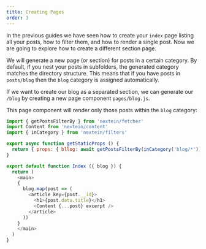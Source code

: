 ```yaml
---
title: Creating Pages
order: 3
---
```


In the previous guides we have seen how to create your `index` page listing all your posts, how to filter them, and how to render a single post. Now we are going to explore how to create a different section page. 

We will generate a new page (or section) for posts in a certain category. By default, if you nest your posts in subfolders, the generated category matches the directory structure. This means that if you have posts in `posts/blog` then the `blog` category is assigned automatically.

If we want to create our blog as a separated section, we can generate our `/blog` by creating a new page component `pages/blog.js`. 

This page component will render only those posts within the `blog` category:

```js
import { getPostsFilterBy } from 'nextein/fetcher'
import Content from 'nextein/content'
import { inCategory } from 'nextein/filters'

export async function getStaticProps () {
  return { props: { bllog: await getPostsFilterBy(inCategory('blog/*')) } }
}

export default function Index ({ blog }) {
  return (
    <main>
    {
      blog.map(post => (        
        <article key={post.__id}>
          <h1>{post.data.title}</h1>
          <Content {...post} excerpt />
        </article>
      ))
    }
    </main>
  )
}

```

